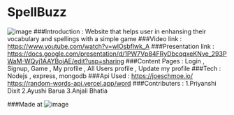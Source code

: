 # SpellBuzz
![image](https://user-images.githubusercontent.com/72269908/114285481-2787e280-9a75-11eb-8c76-1bba2567a3ec.png)
###Introduction : 
Website that helps user in enhansing their vocabulary and spellings with a simple game
###Video link : 
https://www.youtube.com/watch?v=wlOsbflwk_A
###Presentation link :
https://docs.google.com/presentation/d/1PW7Vp84FRyDbcqqxeKNve_293PWaM-WQyj1AAYBojAE/edit?usp=sharing
###Content Pages :
Login , Signup, Game , My profile , All Users profile , Update my profile
###Tech :
Nodejs , express, mongodb 
###Api Used : 
https://joeschmoe.io/ 
https://random-words-api.vercel.app/word
###Contributers : 
1.Priyanshi Dixit
2.Ayushi Barua
3.Anjali Bhatia

###Made at
![image](https://user-images.githubusercontent.com/72269908/114285645-6a968580-9a76-11eb-8886-f499179c5fcd.png)
